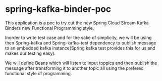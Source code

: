 # spring-kafka-binder-poc

This application is a poc to try out the new Spring Cloud Stream Kafka Binders new Functional Programming style.

Inorder to write test case and for the sake of simplicity, we will be using then Spring-kafka and Spring-kafka-test dependency 
to publish message to an embedded kafka instance(Spring kafka test provides this for us and makes our testing easy).

We will define Beans which will listen to input toppics and then publish the message after transforming it to another topic
all using the prefered functional style of programming.
